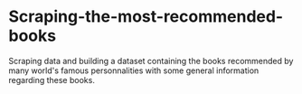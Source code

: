 # Scraping-the-most-recommended-books
Scraping data and building a dataset containing the books recommended by many world's famous personnalities with some general information regarding these books.
